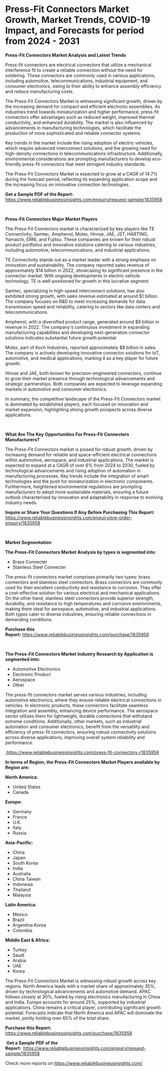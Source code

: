 <p><h1>Press-Fit Connectors Market Growth, Market Trends, COVID-19 Impact, and Forecasts for period from 2024 - 2031</h1></p><p><strong>Press-Fit Connectors Market Analysis and Latest Trends</strong></p>
<p><p>Press-fit connectors are electrical connectors that utilize a mechanical interference fit to create a reliable connection without the need for soldering. These connectors are commonly used in various applications, including automotive, telecommunications, industrial equipment, and consumer electronics, owing to their ability to enhance assembly efficiency and reduce manufacturing costs.</p><p>The Press-Fit Connectors Market is witnessing significant growth, driven by the increasing demand for compact and efficient electronic assemblies. As industries trend towards miniaturization and higher performance, press-fit connectors offer advantages such as reduced weight, improved thermal conductivity, and enhanced durability. The market is also influenced by advancements in manufacturing technologies, which facilitate the production of more sophisticated and reliable connector systems.</p><p>Key trends in the market include the rising adoption of electric vehicles, which require advanced interconnect solutions, and the growing need for high-density connections in telecommunications infrastructure. Additionally, environmental considerations are prompting manufacturers to develop eco-friendly press-fit connectors that meet stringent industry standards.</p><p>The Press-Fit Connectors Market is expected to grow at a CAGR of 14.7% during the forecast period, reflecting its expanding application scope and the increasing focus on innovative connection technologies.</p></p>
<p><strong>Get a Sample PDF of the Report:&nbsp;</strong> <a href="https://www.reliablebusinessinsights.com/enquiry/request-sample/1835958?utm_campaign=1119&utm_medium=2&utm_source=Github&utm_content=ia&utm_term=31122024&utm_id=press-fit-connectors">https://www.reliablebusinessinsights.com/enquiry/request-sample/1835958</a></p>
<p>&nbsp;</p>
<p><strong>Press-Fit Connectors Major Market Players</strong></p>
<p><p>The Press-Fit Connectors market is characterized by key players like TE Connectivity, Samtec, Amphenol, Molex, Hirose, JAE, JST, HARTING, Yamaichi, ERNI, and Fujitsu. These companies are known for their robust product portfolios and innovative solutions catering to various industries, including automotive, telecommunications, and industrial applications.</p><p>TE Connectivity stands out as a market leader with a strong emphasis on innovation and sustainability. The company reported sales revenue of approximately $14 billion in 2022, showcasing its significant presence in the connector market. With ongoing developments in electric vehicle technology, TE is well-positioned for growth in this lucrative segment.</p><p>Samtec, specializing in high-speed interconnect solutions, has also exhibited strong growth, with sales revenue estimated at around $1 billion. The company focuses on R&D to meet increasing demands for data transmission speed and reliability, catering to sectors like data centers and telecommunications.</p><p>Amphenol, with a diversified product range, generated around $9 billion in revenue in 2022. The company's continuous investment in expanding manufacturing capabilities and developing next-generation connector solutions indicates substantial future growth potential.</p><p>Molex, part of Koch Industries, reported approximately $8 billion in sales. The company is actively developing innovative connector solutions for IoT, automotive, and medical applications, marking it as a key player for future growth.</p><p>Hirose and JAE, both known for precision-engineered connectors, continue to grow their market presence through technological advancements and strategic partnerships. Both companies are expected to leverage expanding markets in automotive and consumer electronics.</p><p>In summary, the competitive landscape of the Press-Fit Connectors market is dominated by established players, each focused on innovation and market expansion, highlighting strong growth prospects across diverse applications.</p></p>
<p>&nbsp;</p>
<p><strong>What Are The Key Opportunities For Press-Fit Connectors Manufacturers?</strong></p>
<p><p>The Press-Fit Connectors market is poised for robust growth, driven by increasing demand for reliable and space-efficient electrical connections within automotive, aerospace, and industrial applications. The market is expected to expand at a CAGR of over 6% from 2024 to 2030, fueled by technological advancements and rising adoption of automation in manufacturing processes. Key trends include the integration of smart technologies and the push for miniaturization in electronic components. Furthermore, heightened environmental regulations are prompting manufacturers to adopt more sustainable materials, ensuring a future outlook characterized by innovation and adaptability in response to evolving industry needs.</p></p>
<p><strong>Inquire or Share Your Questions If Any Before Purchasing This Report:</strong> <a href="https://www.reliablebusinessinsights.com/enquiry/pre-order-enquiry/1835958?utm_campaign=1119&utm_medium=2&utm_source=Github&utm_content=ia&utm_term=31122024&utm_id=press-fit-connectors">https://www.reliablebusinessinsights.com/enquiry/pre-order-enquiry/1835958</a></p>
<p>&nbsp;</p>
<p><strong>Market Segmentation</strong></p>
<p><strong>The Press-Fit Connectors Market Analysis by types is segmented into:</strong></p>
<p><ul><li>Brass Connecter</li><li>Stainless Steel Connecter</li></ul></p>
<p><p>The press-fit connectors market comprises primarily two types: brass connectors and stainless steel connectors. Brass connectors are commonly used for their excellent conductivity and resistance to corrosion. They offer a cost-effective solution for various electrical and mechanical applications. On the other hand, stainless steel connectors provide superior strength, durability, and resistance to high temperatures and corrosive environments, making them ideal for aerospace, automotive, and industrial applications. Both types cater to diverse industries, ensuring reliable connections in demanding conditions.</p></p>
<p><strong>Purchase this Report:&nbsp;</strong><a href="https://www.reliablebusinessinsights.com/purchase/1835958?utm_campaign=1119&utm_medium=2&utm_source=Github&utm_content=ia&utm_term=31122024&utm_id=press-fit-connectors">https://www.reliablebusinessinsights.com/purchase/1835958</a></p>
<p>&nbsp;</p>
<p><strong>The Press-Fit Connectors Market Industry Research by Application is segmented into:</strong></p>
<p><ul><li>Automotive Electronics</li><li>Electronic Product</li><li>Aerospace</li><li>Other</li></ul></p>
<p><p>The press-fit connectors market serves various industries, including automotive electronics, where they ensure reliable electrical connections in vehicles. In electronic products, these connectors facilitate seamless integration and assembly, enhancing device performance. The aerospace sector utilizes them for lightweight, durable connections that withstand extreme conditions. Additionally, other markets, such as industrial automation and consumer electronics, benefit from the versatility and efficiency of press-fit connectors, ensuring robust connectivity solutions across diverse applications, improving overall system reliability and performance.</p></p>
<p><a href="https://www.reliablebusinessinsights.com/press-fit-connectors-r1835958?utm_campaign=1119&utm_medium=2&utm_source=Github&utm_content=ia&utm_term=31122024&utm_id=press-fit-connectors">&nbsp;https://www.reliablebusinessinsights.com/press-fit-connectors-r1835958</a></p>
<p><strong>In terms of Region, the Press-Fit Connectors Market Players available by Region are:</strong></p>
<p>
    <p> <strong> North America: </strong>
        <ul>
            <li>United States</li>
            <li>Canada</li>
        </ul>
        </p> 
    <p> <strong> Europe: </strong>
        <ul>
            <li>Germany</li>
            <li>France</li>
            <li>U.K.</li>
            <li>Italy</li>
            <li>Russia</li>
        </ul>
        </p> 
    <p> <strong> Asia-Pacific: </strong>
        <ul>
            <li>China</li>
            <li>Japan</li>
            <li>South Korea</li>
            <li>India</li>
            <li>Australia</li>
            <li>China Taiwan</li>
            <li>Indonesia</li>
            <li>Thailand</li>
            <li>Malaysia</li>
        </ul>
        </p> 
    <p> <strong> Latin America: </strong>
        <ul>
            <li>Mexico</li>
            <li>Brazil</li>
            <li>Argentina Korea</li>
            <li>Colombia</li>
        </ul>
        </p> 
    <p> <strong> Middle East & Africa: </strong>
        <ul>
            <li>Turkey</li>
            <li>Saudi</li>
            <li>Arabia</li>
            <li>UAE</li>
            <li>Korea</li>
        </ul>
    </p>
    </p>
<p><p>The Press-Fit Connectors Market is witnessing robust growth across key regions. North America leads with a market share of approximately 35%, driven by technological advancements and automotive demand. APAC follows closely at 30%, fueled by rising electronics manufacturing in China and India. Europe accounts for around 25%, supported by industrial applications. China remains a critical player, contributing significant growth potential. Forecasts indicate that North America and APAC will dominate the market, jointly holding over 65% of the total share.</p></p>
<p><strong>Purchase this Report: </strong><a href="https://www.reliablebusinessinsights.com/purchase/1835958?utm_campaign=1119&utm_medium=2&utm_source=Github&utm_content=ia&utm_term=31122024&utm_id=press-fit-connectors">https://www.reliablebusinessinsights.com/purchase/1835958</a></p>
<p>&nbsp;<strong>Get a Sample PDF of the Report:&nbsp;&nbsp;</strong><a href="https://www.reliablebusinessinsights.com/enquiry/request-sample/1835958?utm_campaign=1119&utm_medium=2&utm_source=Github&utm_content=ia&utm_term=31122024&utm_id=press-fit-connectors">https://www.reliablebusinessinsights.com/enquiry/request-sample/1835958</a></p>
<p><strong></strong></p>
<p>Check more reports on <a href="https://www.reliablebusinessinsights.com/?utm_campaign=1119&utm_medium=2&utm_source=Github&utm_content=ia&utm_term=31122024&utm_id=press-fit-connectors">https://www.reliablebusinessinsights.com/</a></p>